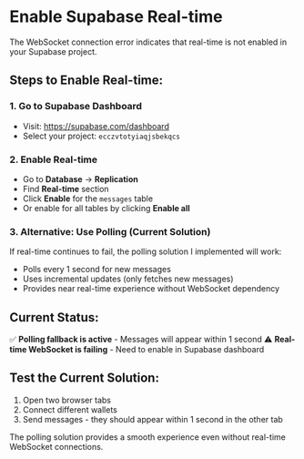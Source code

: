 # Enable Supabase Real-time

The WebSocket connection error indicates that real-time is not enabled in your Supabase project.

## Steps to Enable Real-time:

### 1. Go to Supabase Dashboard
- Visit: https://supabase.com/dashboard
- Select your project: `ecczvtotyiaqjsbekqcs`

### 2. Enable Real-time
- Go to **Database** → **Replication**
- Find **Real-time** section
- Click **Enable** for the `messages` table
- Or enable for all tables by clicking **Enable all**

### 3. Alternative: Use Polling (Current Solution)
If real-time continues to fail, the polling solution I implemented will work:
- Polls every 1 second for new messages
- Uses incremental updates (only fetches new messages)
- Provides near real-time experience without WebSocket dependency

## Current Status:
✅ **Polling fallback is active** - Messages will appear within 1 second
⚠️ **Real-time WebSocket is failing** - Need to enable in Supabase dashboard

## Test the Current Solution:
1. Open two browser tabs
2. Connect different wallets
3. Send messages - they should appear within 1 second in the other tab

The polling solution provides a smooth experience even without real-time WebSocket connections. 